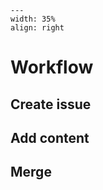 ```{figure} /figures/busy.png
---
width: 35%
align: right
```

# Workflow

## Create issue

## Add content

## Merge